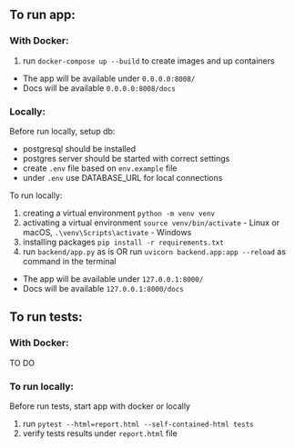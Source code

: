 ## To run app:

### With Docker:
1. run `docker-compose up --build` to create images and up containers

- The app will be available under `0.0.0.0:8008/`
- Docs will be available `0.0.0.0:8008/docs`

### Locally:

Before run locally, setup db:
- postgresql should be installed
- postgres server should be started with correct settings
- create `.env` file based on `env.example` file
- under `.env`  use DATABASE_URL for local connections


To run locally:
1. creating a virtual environment `python -m venv venv`
2. activating a virtual environment `source venv/bin/activate` - Linux or macOS,
`.\venv\Scripts\activate` - Windows
3. installing packages `pip install -r requirements.txt`
4. run `backend/app.py` as is OR run `uvicorn backend.app:app --reload` as command in the terminal

- The app will be available under `127.0.0.1:8000/`
- Docs will be available `127.0.0.1:8000/docs`

## To run tests:

### With Docker:

TO DO

### To run locally:
Before run tests, start app with docker or locally
1. run `pytest --html=report.html --self-contained-html tests` 
2. verify tests results under `report.html` file

